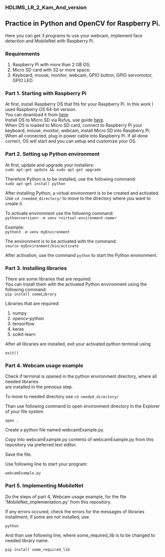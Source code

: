 ### HDLIMS_LR_2_Kam_And_version
## Practice in Python and OpenCV for Raspberry Pi.

Here you can get 3 programs to use your webcam, implement face detection and MobileNet with Raspberry Pi.

### Requirements
1. Raspberry Pi with more than 2 GB OS;
2. Micro SD card with 32 or more space;
3. Keyboard, mouse, monitor, webcam, GPIO button, GPIO servomotor, GPIO LED.

### Part 1. Starting with Raspberry Pi
At first, install Raspberry OS that fits for your Raspberry Pi.
In this work I used Raspberry OS 64-bit version.  
You can download it from [here](https://www.raspberrypi.com/software/).  
Install OS to Micro SD via Rufus, use guide [here](https://jes.saxe.dk/raspberrypi/easy-way-to-install-raspberry-pi-rasbian-os-via-rufus-134).  
When OS is loaded to Micro SD card, connect to Raspberry Pi your keyboard, mouse, monitor, webcam, install Micro SD into Raspberry Pi.  
When all connected, plug in power cable into Raspberry Pi. If all done correct, OS will start and you can setup and customize your OS.

### Part 2. Setting up Python environment
At first, update and upgrade your installers:   
`sudo apt-get update && sudo apt-get upgrade`

Therefore Python is to be installed, use the following command:   
`sudo apt-get install python`

After installing Python, a virtual environment is to be created and activated.   
Use `cd /needed_directory/` to move to the directory where you want to create it.  

To activate environment use the following command:   
`python<version> -m venv <virtual-environment-name>`

Example:   
`python3 -m venv myEnvironment`   

The environment is to be activated with the command:   
`source myEnvironment/bin/activate`

After activation, use the command `python` to start the Python environment.

### Part 3. Installing libraries
There are some libraries that are required.     
You can install them with the activated Python environment using the following command:   
`pip install someLibrary`  

Libraries that are required:   
1. numpy   
2. opencv-python   
3. tensorflow   
4. keras   
5. scikit-learn

After all libraries are installed, exit your activated python terminal using   

`exit()`   

### Part 4. Webcam usage example   
Check if terminal is opened in the python environment directory, where all needed libraries   
are installed in the previous step.   

To move to needed directory use
`cd needed_directory/`

Than use following command to open environment directory in the Explorer of your file system   

`open .`

Create a python file named webcamExample.py.   

Copy into webcamExample.py contents of webcamExample.py from this repository via preferred text editor.   

Save the file.   

Use following line to start your program:   

`webcamExample.py`

### Part 5. Implementing MobileNet

Do the steps of part 4, Webcam usage example, for the file 'MobileNet_implementation.py' from this repository.   

If any errors occured, check the errors for the messages of libraries installment, if some are not installed, use   

`python`   

And than use following line, where some_required_lib is to be changed to needed library name.   

`pip install some_required_lib`
